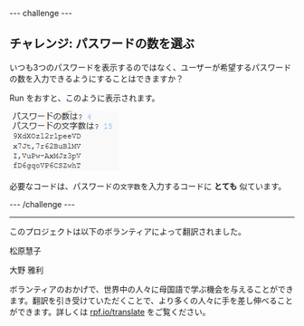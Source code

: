 --- challenge ---
## チャレンジ: パスワードの数を選ぶ
いつも3つのパスワードを表示するのではなく、ユーザーが希望するパスワードの数を入力できるようにすることはできますか？

Run をおすと、このように表示されます。

![スクリーンショット](images/passwords-choose-number.png)

必要なコードは、パスワードの`文字数`を入力するコードに __とても__ 似ています。



--- /challenge ---


***
このプロジェクトは以下のボランティアによって翻訳されました。

松原慧子

大野 雅利

ボランティアのおかげで、世界中の人々に母国語で学ぶ機会を与えることができます。翻訳を引き受けていただくことで、より多くの人々に手を差し伸べることができます。詳しくは [rpf.io/translate](https://rpf.io/translate) をご覧ください。